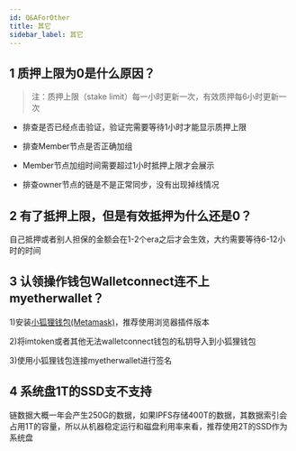 ```yaml
---
id: Q&AForOther
title: 其它
sidebar_label: 其它
---
```


## 1 质押上限为0是什么原因？

> 注：质押上限（stake limit）每一小时更新一次，有效质押每6小时更新一次

- 排查是否已经点击验证，验证完需要等待1小时才能显示质押上限

- 排查Member节点是否正确加组

- Member节点加组时间需要超过1小时抵押上限才会展示

- 排查owner节点的链是不是正常同步，没有出现掉线情况


## 2 有了抵押上限，但是有效抵押为什么还是0？

自己抵押或者别人担保的金额会在1-2个era之后才会生效，大约需要等待6-12小时的时间

## 3 认领操作钱包Walletconnect连不上myetherwallet？

1)安装[小狐狸钱包(Metamask)](https://metamask.io/download.html)，推荐使用浏览器插件版本

2)将imtoken或者其他无法walletconnect钱包的私钥导入到小狐狸钱包

3)使用小狐狸钱包连接myetherwallet进行签名

## 4 系统盘1T的SSD支不支持
链数据大概一年会产生250G的数据，如果IPFS存储400T的数据，其数据索引会占用1T的容量，所以从机器稳定运行和磁盘利用率来看，推荐使用2T的SSD作为系统盘
